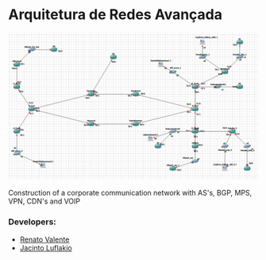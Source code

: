 # Arquitetura de Redes Avançada

![alt text](network_design.png "Network Design of GNS3 project")

Construction of a corporate communication network with AS's, BGP, MPS, VPN, CDN's and VOIP

### Developers:
- [Renato Valente](https://github.com/renatovalente5)
- [Jacinto Luflakio](https://github.com/jacintoluf)
